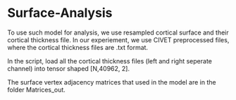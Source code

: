 # Surface-Analysis



To use such model for analysis, we use resampled cortical surface and their cortical thickness file. In our experiement, we use CIVET preprocessed files, where the cortical thickness files are .txt format.

In the script, load all the cortical thickness files (left and right seperate channel) into tensor shaped [N,40962, 2].

The surface vertex adjacency matrices that used in the model are in the folder Matrices_out.




